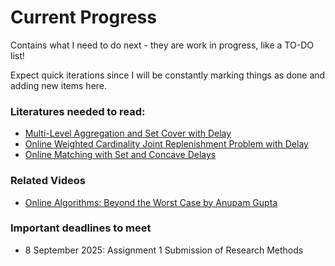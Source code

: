 # Current Progress

Contains what I need to do next - they are work in progress, like a TO-DO list!

Expect quick iterations since I will be constantly marking things as done and adding new items here.


### Literatures needed to read:

- [Multi-Level Aggregation and Set Cover with Delay](https://epubs.siam.org/doi/10.1137/1.9781611977554.ch59)
- [Online Weighted Cardinality Joint Replenishment Problem with Delay](https://drops.dagstuhl.de/entities/document/10.4230/LIPIcs.ICALP.2022.40)
- [Online Matching with Set and Concave Delays](https://drops.dagstuhl.de/entities/document/10.4230/LIPIcs.APPROX/RANDOM.2023.17)


### Related Videos

- [Online Algorithms: Beyond the Worst Case by Anupam Gupta](https://www.youtube.com/watch?v=ulPjPldFye8)


### Important deadlines to meet

- 8 September 2025: Assignment 1 Submission of Research Methods